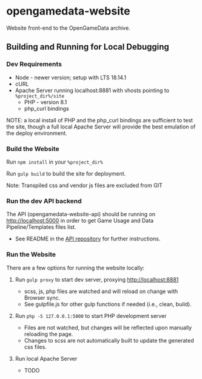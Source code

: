 # opengamedata-website

Website front-end to the OpenGameData archive.

## Building and Running for Local Debugging

### Dev Requirements

- Node - newer version; setup with LTS 18.14.1
- cURL
- Apache Server running localhost:8881 with vhosts pointing to `%project_dir%/site`
  - PHP - version 8.1
  - php_curl bindings

NOTE: a local install of PHP and the php_curl bindings are sufficient to test the site, though a full local Apache Server will provide the best emulation of the deploy environment.

### Build the Website

Run `npm install` in your `%project_dir%`

Run `gulp build` to build the site for deployment.

Note: Transpiled css and vendor js files are excluded from GIT

### Run the dev API backend

The API (opengamedata-website-api) should be running on <http://localhost:5000> in order to get Game Usage and Data Pipeline/Templates files list.

- See README in the [API repository](https://github.com/opengamedata/opengamedata-website-api) for further instructions.

### Run the Website

There are a few options for running the website locally:

1. Run `gulp proxy` to start dev server, proxying <http://localhost:8881>

    - scss, js, php files are watched and will reload on change with Browser sync.
    - See gulpfile.js for other gulp functions if needed (i.e., clean, build).

2. Run `php -S 127.0.0.1:5000` to start PHP development server

    - Files are not watched, but changes will be reflected upon manually reloading the page.
    - Changes to scss are not automatically built to update the generated css files.

3. Run local Apache Server

    - TODO
